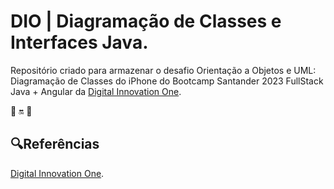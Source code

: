 
# DIO | Diagramação de Classes e Interfaces Java.

Repositório criado para armazenar o desafio Orientação a Objetos e UML: Diagramação de Classes do iPhone do Bootcamp Santander 2023 FullStack Java + Angular da [Digital Innovation One](https://www.dio.me/).


:iphone:
:on:
:calling:


## 🔍Referências 
[Digital Innovation One]().

